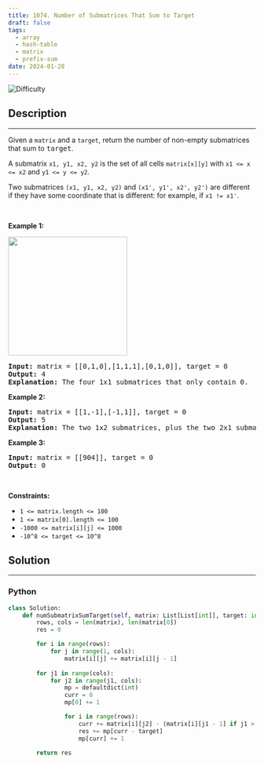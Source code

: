 ```yaml
---
title: 1074. Number of Submatrices That Sum to Target
draft: false
tags: 
  - array
  - hash-table
  - matrix
  - prefix-sum
date: 2024-01-28
---
```


![Difficulty](https://img.shields.io/badge/Difficulty-Hard-blue.svg)

## Description

---
<p>Given a <code>matrix</code>&nbsp;and a <code>target</code>, return the number of non-empty submatrices that sum to <font face="monospace">target</font>.</p>

<p>A submatrix <code>x1, y1, x2, y2</code> is the set of all cells <code>matrix[x][y]</code> with <code>x1 &lt;= x &lt;= x2</code> and <code>y1 &lt;= y &lt;= y2</code>.</p>

<p>Two submatrices <code>(x1, y1, x2, y2)</code> and <code>(x1&#39;, y1&#39;, x2&#39;, y2&#39;)</code> are different if they have some coordinate&nbsp;that is different: for example, if <code>x1 != x1&#39;</code>.</p>

<p>&nbsp;</p>
<p><strong class="example">Example 1:</strong></p>
<img alt="" src="https://assets.leetcode.com/uploads/2020/09/02/mate1.jpg" style="width: 242px; height: 242px;" />
<pre>
<strong>Input:</strong> matrix = [[0,1,0],[1,1,1],[0,1,0]], target = 0
<strong>Output:</strong> 4
<strong>Explanation:</strong> The four 1x1 submatrices that only contain 0.
</pre>

<p><strong class="example">Example 2:</strong></p>

<pre>
<strong>Input:</strong> matrix = [[1,-1],[-1,1]], target = 0
<strong>Output:</strong> 5
<strong>Explanation:</strong> The two 1x2 submatrices, plus the two 2x1 submatrices, plus the 2x2 submatrix.
</pre>

<p><strong class="example">Example 3:</strong></p>

<pre>
<strong>Input:</strong> matrix = [[904]], target = 0
<strong>Output:</strong> 0
</pre>

<p>&nbsp;</p>
<p><strong>Constraints:</strong></p>

<ul>
	<li><code>1 &lt;= matrix.length &lt;= 100</code></li>
	<li><code>1 &lt;= matrix[0].length &lt;= 100</code></li>
	<li><code>-1000 &lt;= matrix[i][j] &lt;= 1000</code></li>
	<li><code>-10^8 &lt;= target &lt;= 10^8</code></li>
</ul>


## Solution

---
### Python
``` py title='number-of-submatrices-that-sum-to-target'
class Solution:
    def numSubmatrixSumTarget(self, matrix: List[List[int]], target: int) -> int:
        rows, cols = len(matrix), len(matrix[0])
        res = 0

        for i in range(rows):
            for j in range(1, cols):
                matrix[i][j] += matrix[i][j - 1]
        
        for j1 in range(cols):
            for j2 in range(j1, cols):
                mp = defaultdict(int)
                curr = 0
                mp[0] += 1

                for i in range(rows):
                    curr += matrix[i][j2] - (matrix[i][j1 - 1] if j1 > 0 else 0)
                    res += mp[curr - target]
                    mp[curr] += 1

        return res

```

